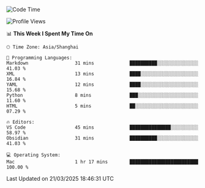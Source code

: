 <!--START_SECTION:waka-->
![Code Time](http://img.shields.io/badge/Code%20Time-545%20hrs%2039%20mins-blue)

![Profile Views](http://img.shields.io/badge/Profile%20Views-0-blue)

📊 **This Week I Spent My Time On** 

```text
🕑︎ Time Zone: Asia/Shanghai

💬 Programming Languages: 
Markdown                 31 mins             ██████████░░░░░░░░░░░░░░░   41.03 % 
XML                      13 mins             ████░░░░░░░░░░░░░░░░░░░░░   16.84 % 
YAML                     12 mins             ████░░░░░░░░░░░░░░░░░░░░░   15.68 % 
Python                   8 mins              ███░░░░░░░░░░░░░░░░░░░░░░   11.60 % 
HTML                     5 mins              ██░░░░░░░░░░░░░░░░░░░░░░░   07.29 % 

🔥 Editors: 
VS Code                  45 mins             ███████████████░░░░░░░░░░   58.97 % 
Obsidian                 31 mins             ██████████░░░░░░░░░░░░░░░   41.03 % 

💻 Operating System: 
Mac                      1 hr 17 mins        █████████████████████████   100.00 % 
```


 Last Updated on 21/03/2025 18:46:31 UTC
<!--END_SECTION:waka-->

